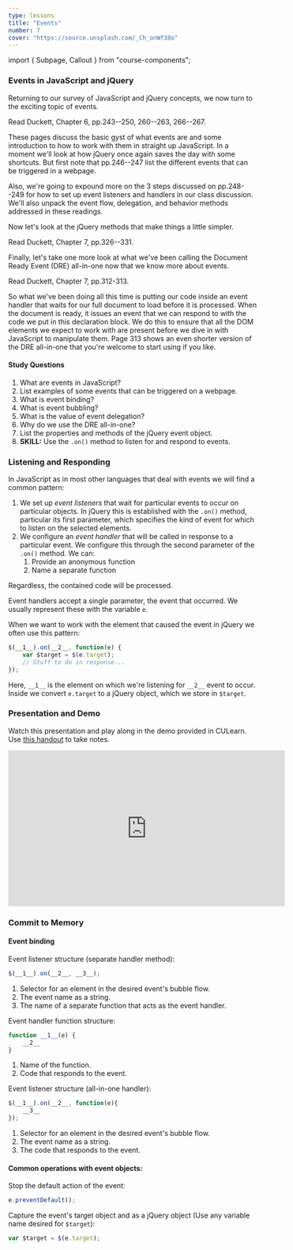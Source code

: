 ```yaml
---
type: lessons
title: "Events"
number: 7
cover: "https://source.unsplash.com/_Ch_onWf38o"
---
```

import { Subpage, Callout } from "course-components";

<Subpage slug="events">

### Events in JavaScript and jQuery

Returning to our survey of JavaScript and jQuery concepts, we now turn to the exciting topic of events.


<Callout lead={true} color="secondary">

Read Duckett, Chapter 6, pp.243--250, 260--263, 266--267.

</Callout>

These pages discuss the basic gyst of what events are and some introduction to how to work with them in straight up JavaScript. In a moment we'll look at how jQuery once again saves the day with some shortcuts. But first note that pp.246--247 list the different events that can be triggered in a webpage.

Also, we're going to expound more on the 3 steps discussed on pp.248--249 for how to set up event listeners and handlers in our class discussion. We'll also unpack the event flow, delegation, and behavior methods addressed in these readings.

Now let's look at the jQuery methods that make things a little simpler.


<Callout lead={true} color="secondary">

Read Duckett, Chapter 7, pp.326--331.

</Callout>

Finally, let's take one more look at what we've been calling the Document Ready Event (DRE) all-in-one now that we know more about events.


<Callout lead={true} color="secondary">

Read Duckett, Chapter 7, pp.312-313.

</Callout>

So what we've been doing all this time is putting our code inside an event handler that waits for our full document to load before it is processed. When the document is ready, it issues an event that we can respond to with the code we put in this declaration block. We do this to ensure that all the DOM elements we expect to work with are present before we dive in with JavaScript to manipulate them. Page 313 shows an even shorter version of the DRE all-in-one that you're welcome to start using if you like.

#### Study Questions

1. What are events in JavaScript?
2. List examples of some events that can be triggered on a webpage.
3. What is event binding?
4. What is event bubbling?
5. What is the value of event delegation?
6. Why do we use the DRE all-in-one?
7. List the properties and methods of the jQuery event object.
8. **SKILL:** Use the `.on()` method to listen for and respond to events.

</Subpage>
<Subpage slug="listening-and-responding">

### Listening and Responding

In JavaScript as in most other languages that deal with events we will find a common pattern:

1. We set up *event listeners* that wait for particular events to occur on particular objects. In jQuery this is established with the `.on()` method, particular its first parameter, which specifies the kind of event for which to listen on the selected elements.
2. We configure an *event handler* that will be called in response to a particular event. We configure this through the second parameter of the `.on()` method. We can:
    1. Provide an anonymous function
    2. Name a separate function

Regardless, the contained code will be processed.

Event handlers accept a single parameter, the event that occurred. We usually represent these with the variable `e`.

When we want to work with the element that caused the event in jQuery we often use this pattern:

```js
$(__1__).on(__2__, function(e) {
    var $target = $(e.target);
    // Stuff to do in response...
});
```

Here, `__1__` is the element on which we're listening for `__2__` event to occur. Inside we convert `e.target` to a jQuery object, which we store in `$target`.

</Subpage>
<Subpage slug="presentation-and-demo">

### Presentation and Demo

Watch this presentation and play along in the demo provided in CULearn. Use [this handout](/docs/vcd-3650-lesson-7.pdf) to take notes.

<iframe width="560" height="315" src="https://www.youtube.com/embed/4RNrTndQZdw" frameborder="0" allowfullscreen></iframe>

</Subpage>
<Subpage slug="commit-to-memory">

### Commit to Memory

#### Event binding

Event listener structure (separate handler method):

```js
$(__1__).on(__2__, __3__);
```

1. Selector for an element in the desired event's bubble flow.
2. The event name as a string.
3. The name of a separate function that acts as the event handler.

Event handler function structure:

```js
function __1__(e) {
    __2__
}
```

1. Name of the function.
2. Code that responds to the event.

Event listener structure (all-in-one handler):

```js
$(__1__).on(__2__, function(e){
    __3__
});
```

1. Selector for an element in the desired event's bubble flow.
2. The event name as a string.
3. The code that responds to the event.

#### Common operations with event objects:

Stop the default action of the event:

```js
e.preventDefault();
```

Capture the event's target object and as a jQuery object (Use any variable name desired for `$target`):

```js
var $target = $(e.target);
```

</Subpage>
